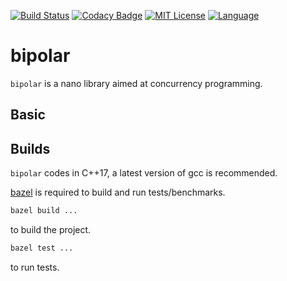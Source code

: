 [![Build Status][circle-badge]](circle-link)
[![Codacy Badge][codacy-badge]](codacy-link)
[![MIT License][license-badge]](LICENSE)
[![Language][language-badge]](language-link)

# bipolar

`bipolar` is a nano library aimed at concurrency programming.

## Basic

## Builds

`bipolar` codes in C++17, a latest version of gcc is recommended.

[bazel](https://github.com/bazelbuild/bazel/) is required to build and run tests/benchmarks.

```bash
bazel build ...
```
to build the project.

```bash
bazel test ...
```
to run tests.

[circle-badge]: https://circleci.com/gh/condy0919/bipolar.svg?style=svg
[circle-link]: https://circleci.com/gh/condy0919/bipolar
[codacy-badge]: https://api.codacy.com/project/badge/Grade/7c5e88ade2944d7ca1741d2b3e709f4f
[codacy-link]: https://www.codacy.com/manual/condy0919/bipolar?utm_source=github.com&amp;utm_medium=referral&amp;utm_content=condy0919/bipolar&amp;utm_campaign=Badge_Grade
[license-badge]: https://img.shields.io/badge/license-MIT-007EC7.svg
[language-badge]: https://img.shields.io/badge/Language-C%2B%2B17-blue.svg
[language-link]: https://en.cppreference.com/w/cpp/compiler_support<Paste>
